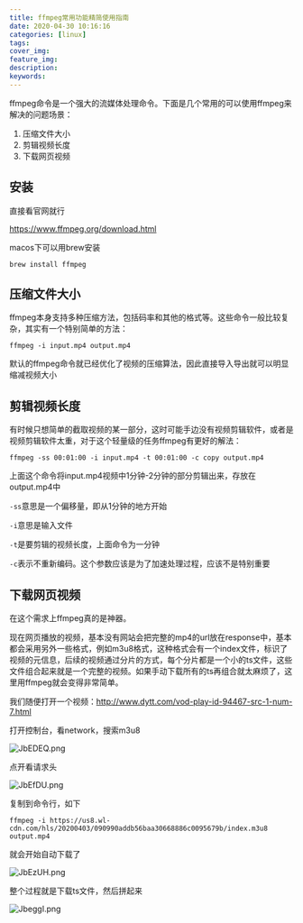 ```yaml
---
title: ffmpeg常用功能精简使用指南
date: 2020-04-30 10:16:16
categories: [linux]
tags:
cover_img:
feature_img:
description:
keywords:
---
```


ffmpeg命令是一个强大的流媒体处理命令。下面是几个常用的可以使用ffmpeg来解决的问题场景：

1. 压缩文件大小
2. 剪辑视频长度
3. 下载网页视频



## 安装

直接看官网就行

https://www.ffmpeg.org/download.html

macos下可以用brew安装

```shell
brew install ffmpeg
```



## 压缩文件大小

ffmpeg本身支持多种压缩方法，包括码率和其他的格式等。这些命令一般比较复杂，其实有一个特别简单的方法：

```shell
ffmpeg -i input.mp4 output.mp4
```

默认的ffmpeg命令就已经优化了视频的压缩算法，因此直接导入导出就可以明显缩减视频大小



## 剪辑视频长度

有时候只想简单的截取视频的某一部分，这时可能手边没有视频剪辑软件，或者是视频剪辑软件太重，对于这个轻量级的任务ffmpeg有更好的解法：

```shell
ffmpeg -ss 00:01:00 -i input.mp4 -t 00:01:00 -c copy output.mp4
```

上面这个命令将input.mp4视频中1分钟-2分钟的部分剪辑出来，存放在output.mp4中

`-ss`意思是一个偏移量，即从1分钟的地方开始

`-i`意思是输入文件

`-t`是要剪辑的视频长度，上面命令为一分钟

`-c`表示不重新编码。这个参数应该是为了加速处理过程，应该不是特别重要



## 下载网页视频

在这个需求上ffmpeg真的是神器。

现在网页播放的视频，基本没有网站会把完整的mp4的url放在response中，基本都会采用另外一些格式，例如m3u8格式，这种格式会有一个index文件，标识了视频的元信息，后续的视频通过分片的方式，每个分片都是一个小的ts文件，这些文件组合起来就是一个完整的视频。如果手动下载所有的ts再组合就太麻烦了，这里用ffmpeg就会变得非常简单。

我们随便打开一个视频：http://www.dytt.com/vod-play-id-94467-src-1-num-7.html

打开控制台，看network，搜索m3u8

<img src="https://s1.ax1x.com/2020/04/30/JbEDEQ.png" alt="JbEDEQ.png" border="0" />

点开看请求头

<img src="https://s1.ax1x.com/2020/04/30/JbEfDU.png" alt="JbEfDU.png" border="0" />

复制到命令行，如下

```shell
ffmpeg -i https://us8.wl-cdn.com/hls/20200403/090990addb56baa30668886c0095679b/index.m3u8 output.mp4
```

就会开始自动下载了

<img src="https://s1.ax1x.com/2020/04/30/JbEzUH.png" alt="JbEzUH.png" border="0" />

整个过程就是下载ts文件，然后拼起来

<img src="https://s1.ax1x.com/2020/04/30/JbeggI.png" alt="JbeggI.png" border="0" />